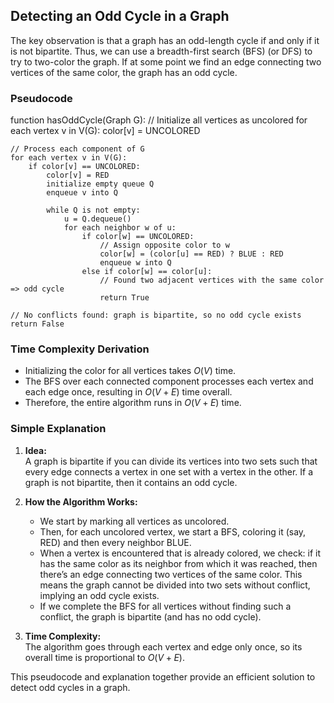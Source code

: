 ## Detecting an Odd Cycle in a Graph

The key observation is that a graph has an odd-length cycle if and only if it is not bipartite. Thus, we can use a breadth-first search (BFS) (or DFS) to try to two-color the graph. If at some point we find an edge connecting two vertices of the same color, the graph has an odd cycle.

### Pseudocode

function hasOddCycle(Graph G):
    // Initialize all vertices as uncolored
    for each vertex v in V(G):
        color[v] = UNCOLORED

    // Process each component of G
    for each vertex v in V(G):
        if color[v] == UNCOLORED:
            color[v] = RED
            initialize empty queue Q
            enqueue v into Q

            while Q is not empty:
                u = Q.dequeue()
                for each neighbor w of u:
                    if color[w] == UNCOLORED:
                        // Assign opposite color to w
                        color[w] = (color[u] == RED) ? BLUE : RED
                        enqueue w into Q
                    else if color[w] == color[u]:
                        // Found two adjacent vertices with the same color => odd cycle
                        return True

    // No conflicts found: graph is bipartite, so no odd cycle exists
    return False

### Time Complexity Derivation

- Initializing the color for all vertices takes $O(V)$ time.
- The BFS over each connected component processes each vertex and each edge once, resulting in $O(V+E)$ time overall.
- Therefore, the entire algorithm runs in $O(V+E)$ time.

### Simple Explanation

1. **Idea:**  
   A graph is bipartite if you can divide its vertices into two sets such that every edge connects a vertex in one set with a vertex in the other. If a graph is not bipartite, then it contains an odd cycle.

2. **How the Algorithm Works:**  
   - We start by marking all vertices as uncolored.
   - Then, for each uncolored vertex, we start a BFS, coloring it (say, RED) and then every neighbor BLUE.
   - When a vertex is encountered that is already colored, we check: if it has the same color as its neighbor from which it was reached, then there’s an edge connecting two vertices of the same color. This means the graph cannot be divided into two sets without conflict, implying an odd cycle exists.
   - If we complete the BFS for all vertices without finding such a conflict, the graph is bipartite (and has no odd cycle).

3. **Time Complexity:**  
   The algorithm goes through each vertex and edge only once, so its overall time is proportional to $O(V+E)$.

This pseudocode and explanation together provide an efficient solution to detect odd cycles in a graph.
